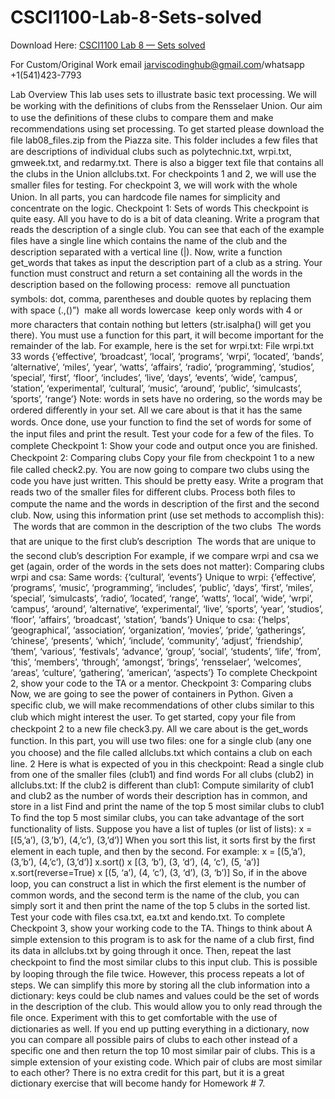 # CSCI1100-Lab-8-Sets-solved

Download Here: [CSCI1100 Lab 8 — Sets solved](https://jarviscodinghub.com/assignment/lab-8-sets-solution/)

For Custom/Original Work email jarviscodinghub@gmail.com/whatsapp +1(541)423-7793

Lab Overview
This lab uses sets to illustrate basic text processing. We will be working with the deﬁnitions of clubs from the Rensselaer Union. Our aim to use the deﬁnitions of these clubs to compare them and make recommendations using set processing. To get started please download the ﬁle lab08_files.zip from the Piazza site. This folder includes a few ﬁles that are descriptions of individual clubs such as polytechnic.txt, wrpi.txt, gmweek.txt, and redarmy.txt. There is also a bigger text ﬁle that contains all the clubs in the Union allclubs.txt. For checkpoints 1 and 2, we will use the smaller ﬁles for testing. For checkpoint 3, we will work with the whole Union. In all parts, you can hardcode ﬁle names for simplicity and concentrate on the logic.
Checkpoint 1: Sets of words
This checkpoint is quite easy. All you have to do is a bit of data cleaning. Write a program that reads the description of a single club. You can see that each of the example ﬁles have a single line which contains the name of the club and the description separated with a vertical line (|). Now, write a function get_words that takes as input the description part of a club as a string. Your function must construct and return a set containing all the words in the description based on the following process:
 remove all punctuation symbols: dot, comma, parentheses and double quotes by replacing them with space (.,()”)
 make all words lowercase
 keep only words with 4 or more characters that contain nothing but letters (str.isalpha() will get you there).
You must use a function for this part, it will become important for the remainder of the lab. For example, here is the set for wrpi.txt:
File wrpi.txt 33 words {‘effective’, ‘broadcast’, ‘local’, ‘programs’, ‘wrpi’, ‘located’, ‘bands’, ‘alternative’, ‘miles’, ‘year’, ‘watts’, ‘affairs’, ‘radio’, ‘programming’, ‘studios’, ‘special’, ‘first’, ‘floor’, ‘includes’, ‘live’, ‘days’, ‘events’, ‘wide’, ‘campus’, ‘station’, ‘experimental’, ‘cultural’, ‘music’, ‘around’, ‘public’, ‘simulcasts’, ‘sports’, ‘range’}
Note: words in sets have no ordering, so the words may be ordered diﬀerently in your set. All we care about is that it has the same words.
Once done, use your function to ﬁnd the set of words for some of the input ﬁles and print the result. Test your code for a few of the ﬁles. To complete Checkpoint 1: Show your code and output once you are ﬁnished.
Checkpoint 2: Comparing clubs
Copy your ﬁle from checkpoint 1 to a new ﬁle called check2.py. You are now going to compare two clubs using the code you have just written. This should be pretty easy. Write a program that reads two of the smaller ﬁles for diﬀerent clubs. Process both ﬁles to compute the name and the words in description of the ﬁrst and the second club. Now, using this information print (use set methods to accomplish this):
 The words that are common in the description of the two clubs
 The words that are unique to the ﬁrst club’s description
 The words that are unique to the second club’s description
For example, if we compare wrpi and csa we get (again, order of the words in the sets does not matter):
Comparing clubs wrpi and csa:
Same words: {‘cultural’, ‘events’}
Unique to wrpi: {‘effective’, ‘programs’, ‘music’, ‘programming’, ‘includes’, ‘public’, ‘days’, ‘first’, ‘miles’, ‘special’, ‘simulcasts’, ‘radio’, ‘located’, ‘range’, ‘watts’, ‘local’, ‘wide’, ‘wrpi’, ‘campus’, ‘around’, ‘alternative’, ‘experimental’, ‘live’, ‘sports’, ‘year’, ‘studios’, ‘floor’, ‘affairs’, ‘broadcast’, ‘station’, ‘bands’}
Unique to csa: {‘helps’, ‘geographical’, ‘association’, ‘organization’, ‘movies’, ‘pride’, ‘gatherings’, ‘chinese’, ‘presents’, ‘which’, ‘include’, ‘community’, ‘adjust’, ‘friendship’, ‘them’, ‘various’, ‘festivals’, ‘advance’, ‘group’, ‘social’, ‘students’, ‘life’, ‘from’, ‘this’, ‘members’, ‘through’, ‘amongst’, ‘brings’, ‘rensselaer’, ‘welcomes’, ‘areas’, ‘culture’, ‘gathering’, ‘american’, ‘aspects’}
To complete Checkpoint 2, show your code to the TA or a mentor.
Checkpoint 3: Comparing clubs
Now, we are going to see the power of containers in Python. Given a speciﬁc club, we will make recommendations of other clubs similar to this club which might interest the user. To get started, copy your ﬁle from checkpoint 2 to a new ﬁle check3.py. All we care about is the get_words function. In this part, you will use two ﬁles: one for a single club (any one you choose) and the ﬁle called allclubs.txt which contains a club on each line.
2
Here is what is expected of you in this checkpoint:
Read a single club from one of the smaller files (club1) and find words For all clubs (club2) in allclubs.txt: If the club2 is different than club1: Compute similarity of club1 and club2 as the number of words their description has in common, and store in a list
Find and print the name of the top 5 most similar clubs to club1
To ﬁnd the top 5 most similar clubs, you can take advantage of the sort functionality of lists. Suppose you have a list of tuples (or list of lists): x = [(5,’a’), (3,’b’), (4,’c’), (3,’d’)] When you sort this list, it sorts ﬁrst by the ﬁrst element in each tuple, and then by the second. For example:
x = [(5,’a’), (3,’b’), (4,’c’), (3,’d’)] x.sort() x [(3, ‘b’), (3, ‘d’), (4, ‘c’), (5, ‘a’)] x.sort(reverse=True) x [(5, ‘a’), (4, ‘c’), (3, ‘d’), (3, ‘b’)]
So, if in the above loop, you can construct a list in which the ﬁrst element is the number of common words, and the second term is the name of the club, you can simply sort it and then print the name of the top 5 clubs in the sorted list. Test your code with ﬁles csa.txt, ea.txt and kendo.txt. To complete Checkpoint 3, show your working code to the TA.
Things to think about
A simple extension to this program is to ask for the name of a club ﬁrst, ﬁnd its data in allclubs.txt by going through it once. Then, repeat the last checkpoint to ﬁnd the most similar clubs to this input club. This is possible by looping through the ﬁle twice. However, this process repeats a lot of steps. We can simplify this more by storing all the club information into a dictionary: keys could be club names and values could be the set of words in the description of the club. This would allow you to only read through the ﬁle once. Experiment with this to get comfortable with the use of dictionaries as well. If you end up putting everything in a dictionary, now you can compare all possible pairs of clubs to each other instead of a speciﬁc one and then return the top 10 most similar pair of clubs. This is a simple extension of your existing code. Which pair of clubs are most similar to each other? There is no extra credit for this part, but it is a great dictionary exercise that will become handy for Homework # 7.
